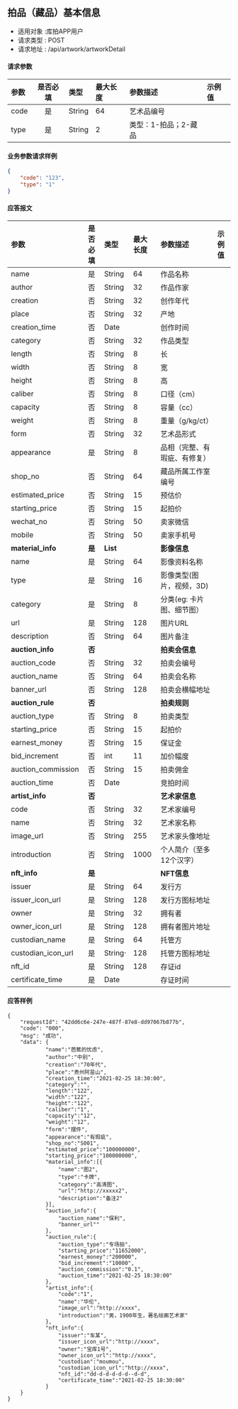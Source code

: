 ## 拍品（藏品）基本信息

* 适用对象 :库拍APP用户
* 请求类型 : POST
* 请求地址 : /api/artwork/artworkDetail


#### 请求参数
| 参数 | 是否必填 | 类型 | 最大长度 | 参数描述 | 示例值 |
|:----|:-------:|:-----|:-------|:--------|:------|
| code | 是 | String | 64 | 艺术品编号 |  |
| type | 是 | String | 2 | 类型：1-拍品；2-藏品 | |


#### 业务参数请求样例
```json
{
    "code": "123",
    "type": "1"
}
```

#### 应答报文

| 参数               | 是否必填 | 类型     | 最大长度 | 参数描述                     | 示例值 |
| :----------------- | :------: | :------- | :------- | :--------------------------- | :----- |
| name               |    是    | String   | 64       | 作品名称                     |        |
| author             |    否    | String   | 32       | 作品作家                     |        |
| creation           |    否    | String   | 32       | 创作年代                     |        |
| place              |    否    | String   | 32       | 产地                         |        |
| creation_time      |    否    | Date     |          | 创作时间                     |        |
| category           |    否    | String   | 32       | 作品类型                     |        |
| length             |    否    | String   | 8        | 长                           |        |
| width              |    否    | String   | 8        | 宽                           |        |
| height             |    否    | String   | 8        | 高                           |        |
| caliber            |    否    | String   | 8        | 口径（cm）                   |        |
| capacity           |    否    | String   | 8        | 容量（cc）                   |        |
| weight             |    否    | String   | 8        | 重量（g/kg/ct）              |        |
| form               |    否    | String   | 32       | 艺术品形式                   |        |
| appearance         |    是    | String   | 8        | 品相（完整、有瑕疵、有修复） |        |
| shop_no            |    否    | String   | 64       | 藏品所属工作室编号           |        |
| estimated_price    |    否    | String   | 15       | 预估价                       |        |
| starting_price     |    否    | String   | 15       | 起拍价                       |        |
| wechat_no          |    否    | String   | 50       | 卖家微信                     |        |
| mobile             |    否    | String   | 50       | 卖家手机号                   |        |
| **material_info**  |  **是**  | **List** |          | **影像信息**                 |        |
| name               |    是    | String   | 64       | 影像资料名称                 |        |
| type               |    是    | String   | 16       | 影像类型(图片，视频，3D)     |        |
| category           |    是    | String   | 8        | 分类(eg: 卡片图、细节图）    |        |
| url                |    是    | String   | 128      | 图片URL                      |        |
| description        |    否    | String   | 64       | 图片备注                     |        |
| **auction_info**   |  **否**  |          |          | **拍卖会信息**               |        |
| auction_code       |    否    | String   | 32       | 拍卖会编号                   |        |
| auction_name       |    否    | String   | 64       | 拍卖会名称                   |        |
| banner_url         |    否    | String   | 128      | 拍卖会横幅地址               |        |
| **auction_rule**   |  **否**  |          |          | **拍卖规则**                 |        |
| auction_type       |    否    | String   | 8        | 拍卖类型                     |        |
| starting_price     |    否    | String   | 15       | 起拍价                       |        |
| earnest_money      |    否    | String   | 15       | 保证金                       |        |
| bid_increment      |    否    | int      | 11       | 加价幅度                     |        |
| auction_commission |    否    | String   | 15       | 拍卖佣金                     |        |
| auction_time       |    否    | Date     |          | 竞拍时间                     |        |
| **artist_info**    |  **否**  |          |          | **艺术家信息**               |        |
| code               |    否    | String   | 32       | 艺术家编号                   |        |
| name               |    否    | String   | 32       | 艺术家名称                   |        |
| image_url          |    否    | String   | 255      | 艺术家头像地址               |        |
| introduction       |    否    | String   | 1000     | 个人简介（至多12个汉字）     |        |
| **nft_info**       |  **是**  |          |          | **NFT信息**                  |        |
| issuer             |    是    | String   | 64       | 发行方                       |        |
| issuer_icon_url    |    是    | String   | 128      | 发行方图标地址               |        |
| owner              |    是    | String   | 32       | 拥有者                       |        |
| owner_icon_url     |    是    | String   | 128      | 拥有者图片地址               |        |
| custodian_name     |    是    | String   | 64       | 托管方                       |        |
| custodian_icon_url |    是    | String·  | 128      | 托管方图标地址               |        |
| nft_id             |    是    | String   | 128      | 存证id                       |        |
| certificate_time   |    是    | Date     |          | 存证时间                     |        |


#### 应答样例

```
{
    "requestId": "42dd6c6e-247e-487f-87e8-dd97067b877b",	
    "code": "000",
	"msg": "成功",
	"data": {
			"name":"芭蕉的忧虑",
            "author":"中别",
            "creation":"70年代",
            "place":"贵州阿苗山",
            "creation_time":"2021-02-25 18:30:00",
            "category":"",
            "length":"122",
            "width":"122",
            "height":"122",
           	"caliber":"1",
            "capacity":"12",
            "weight":"12",
            "form":"摆件",
            "appearance":"有瑕疵",
            "shop_no":"S001",
            "estimated_price":"100000000",
            "starting_price":"100000000",
            "material_info":[{
                "name":"图2",
                "type":"卡牌",
                "category":"高清图",
                "url":"http://xxxxx2",
                "description":"备注2"
            }],
            "auction_info":{
                "auction_name":"保利",
                "banner_url""
            },
            "auction_rule":{
                "auction_type":"专场拍",
                "starting_price":"11652000",
                "earnest_money":"200000",
                "bid_increment":"10000",
                "auction_commission":"0.1",
                "auction_time":"2021-02-25 18:30:00"
            },
            "artist_info":{
             	"code":"1",
                "name":"华伦",
                "image_url":"http://xxxx",
                "introduction":"男，1900年生，著名绘画艺术家"
            },
            "nft_info":{
                "issuer":"车某",
                "issuer_icon_url":"http://xxxx",
                "owner":"宝库1号",
                "owner_icon_url":"http://xxxx",
                "custodian":"moumou",
                "custodian_icon_url":"http://xxxx",
                "nft_id":"dd-d-d-d-d-d--d-d",
                "certificate_time":"2021-02-25 18:30:00"
            }
    }
}
```

